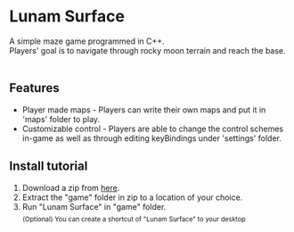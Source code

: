 # Lunam Surface
A simple maze game programmed in C++. \
Players' goal is to navigate through rocky moon terrain and reach the base.
<br/>
<br/>

## Features
* Player made maps - Players can write their own maps and put it in 'maps' folder to play.
* Customizable control - Players are able to change the control schemes in-game as well as through editing keyBindings under 'settings' folder.


## Install tutorial 
1. Download a zip from [here](https://github.com/JiayuanWen/Lunam-Surface/releases). 
2. Extract the "game" folder in zip to a location of your choice. 
3. Run "Lunam Surface" in "game" folder. \
<sub>(Optional) You can create a shortcut of "Lunam Surface" to your desktop</sub>

